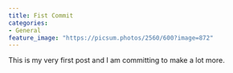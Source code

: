 ```yaml
---
title: Fist Commit
categories:
- General
feature_image: "https://picsum.photos/2560/600?image=872"
---
```


This is my very first post and I am committing to make a
lot more.
